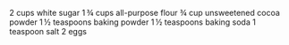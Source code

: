 2 cups white sugar
1 ¾ cups all-purpose flour
¾ cup unsweetened cocoa powder
1 ½ teaspoons baking powder
1 ½ teaspoons baking soda
1 teaspoon salt
2 eggs